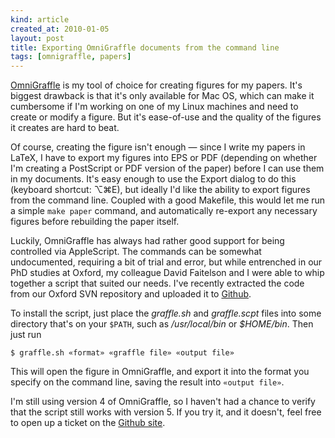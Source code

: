 ```yaml
---
kind: article
created_at: 2010-01-05
layout: post
title: Exporting OmniGraffle documents from the command line
tags: [omnigraffle, papers]
---
```


[OmniGraffle](http://www.omnigroup.com/applications/OmniGraffle/) is
my tool of choice for creating figures for my papers.  It's biggest
drawback is that it's only available for Mac OS, which can make it
cumbersome if I'm working on one of my Linux machines and need to
create or modify a figure.  But it's ease-of-use and the quality of
the figures it creates are hard to beat.

Of course, creating the figure isn't enough — since I write my papers
in LaTeX, I have to export my figures into EPS or PDF (depending on
whether I'm creating a PostScript or PDF version of the paper) before
I can use them in my documents.  It's easy enough to use the Export
dialog to do this (keyboard shortcut: ⌥⌘E), but ideally I'd like the
ability to export figures from the command line.  Coupled with a good
Makefile, this would let me run a simple `make paper` command, and
automatically re-export any necessary figures before rebuilding the
paper itself.

Luckily, OmniGraffle has always had rather good support for being
controlled via AppleScript.  The commands can be somewhat
undocumented, requiring a bit of trial and error, but while entrenched
in our PhD studies at Oxford, my colleague David Faitelson and I were
able to whip together a script that suited our needs.  I've recently
extracted the code from our Oxford SVN repository and uploaded it to
[Github](http://github.com/dcreager/graffle-export).

To install the script, just place the _graffle.sh_ and _graffle.scpt_
files into some directory that's on your `$PATH`, such as
_/usr/local/bin_ or _$HOME/bin_.  Then just run

    $ graffle.sh «format» «graffle file» «output file»

This will open the figure in OmniGraffle, and export it into the
format you specify on the command line, saving the result into
`«output file»`.

I'm still using version 4 of OmniGraffle, so I haven't had a chance to
verify that the script still works with version 5.  If you try it, and
it doesn't, feel free to open up a ticket on the [Github
site](http://github.com/dcreager/graffle-export/issues).
